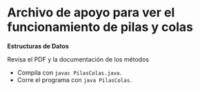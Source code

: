 # Archivo de apoyo para ver el funcionamiento de pilas y colas
**Estructuras de Datos**

Revisa el PDF y la documentación de los métodos
* Compila con ```javac PilasColas.java```.
* Corre el programa con ```java PilasColas```.